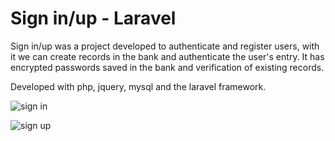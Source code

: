 # Sign in/up - Laravel

Sign in/up was a project developed to authenticate and register users, with it we can create records in the bank and authenticate the user's entry. It has encrypted passwords saved in the bank and verification of existing records.

Developed with php, jquery, mysql and the laravel framework.

![sign in](https://user-images.githubusercontent.com/110068135/230742428-82bd1f67-1196-4b7d-bd56-f59ffe01a145.png)

![sign up](https://user-images.githubusercontent.com/110068135/230742429-110fea3a-c66e-4a1c-b450-8c89bf04293a.png)
